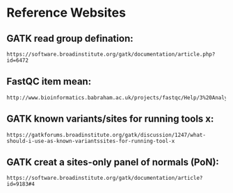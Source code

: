 # Reference Websites

## GATK read group defination: 
```
https://software.broadinstitute.org/gatk/documentation/article.php?id=6472
```  
## FastQC item mean:
```
http://www.bioinformatics.babraham.ac.uk/projects/fastqc/Help/3%20Analysis%20Modules/
```

## GATK known variants/sites for running tools x:
```
https://gatkforums.broadinstitute.org/gatk/discussion/1247/what-should-i-use-as-known-variantssites-for-running-tool-x
```

## GATK creat a sites-only panel of normals (PoN):
```
https://software.broadinstitute.org/gatk/documentation/article?id=9183#4
```
